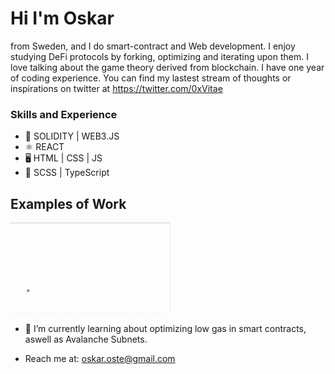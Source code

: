 # Hi I'm Oskar 
from Sweden, and I do smart-contract and Web development. I enjoy studying DeFi protocols by forking, optimizing and iterating upon them. I love talking about the game theory derived from blockchain. I have one year of coding experience. You can find my lastest stream of thoughts or inspirations on twitter at https://twitter.com/0xVitae


### Skills and Experience
* 🔗 SOLIDITY | WEB3.JS
* ⚛  REACT
* 🖥 HTML | CSS | JS
* 📖 SCSS | TypeScript

## Examples of Work
<img src="https://github.com/0xVitae/0xVitae/blob/main/animation.gif" width="256"/>


- 🌱 I’m currently learning about optimizing low gas in smart contracts, aswell as Avalanche Subnets.
* Reach me at: oskar.oste@gmail.com 




